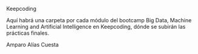 Keepcoding

Aquí habrá una carpeta por cada módulo del bootcamp Big Data, Machine Learning and Artificial Intelligence en Keepcoding, dónde se subirán las prácticas finales.

Amparo Alías Cuesta
